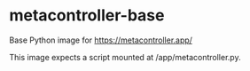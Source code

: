 # metacontroller-base

Base Python image for https://metacontroller.app/

This image expects a script mounted at /app/metacontroller.py.

